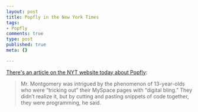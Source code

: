 ```yaml
--- 
layout: post
title: Popfly in the New York Times
tags: 
- Popfly
comments: true
type: post
published: true
meta: {}

---
```

<a href="http://www.nytimes.com/2008/02/10/business/10slipstream.html?ref=technology">There's an article on the NYT website today about Popfly</a>:

  <blockquote>Mr. Montgomery was intrigued by the phenomenon of 13-year-olds who were “tricking out” their MySpace pages with “digital bling.” They didn’t realize it, but by cutting and pasting snippets of code together, they were programming, he said.</blockquote>

